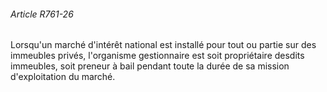 ###### Article R761-26

Lorsqu'un marché d'intérêt national est installé pour tout ou partie sur des immeubles privés, l'organisme gestionnaire est soit propriétaire desdits immeubles, soit preneur à bail pendant toute la durée de sa mission d'exploitation du marché.

